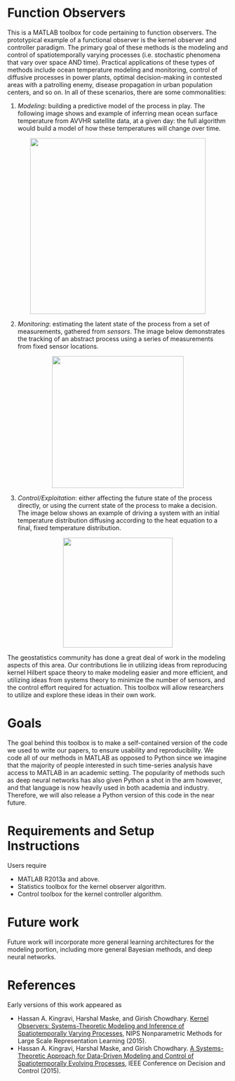 # Function Observers
This is a MATLAB toolbox for code pertaining to function observers.
The prototypical example of a functional observer is the
kernel observer and controller paradigm. The primary goal of these methods is the modeling and control of
spatiotemporally varying processes (i.e. stochastic phenomena that vary
over space AND time). Practical applications of these types of methods
include ocean temperature modeling and monitoring, control of diffusive
processes in power plants, optimal decision-making in contested areas with a
patrolling enemy, disease propagation in urban population centers, and so on.
In all of these scenarios, there are some commonalities:

1. *Modeling*: building a predictive model of the process in play. The following
   image shows and example of inferring mean ocean surface temperature from AVVHR
   satellite data, at a given day: the full algorithm would build a model of how
   these temperatures will change over time.
<p align="center">
<img src ="http://hassanakingravi.com/Images/papers/inference_example.png" width=400>
</p>

2. *Monitoring*: estimating the latent state of the process from
    a set of measurements, gathered from *sensors*. The image below demonstrates
    the tracking of an abstract process using a series of measurements from fixed
    sensor locations.
<p align="center">
<img src ="http://hassanakingravi.com/Images/papers/monitoring_example.png" width=300>
</p>

3. *Control/Exploitation*: either affecting the future state of the process
    directly, or using the current state of the process to make a decision.
    The image below shows an example of driving a system with an initial temperature
    distribution diffusing according to the heat equation to a final, fixed temperature
    distribution.
<p align="center">
<img src ="http://hassanakingravi.com/Images/papers/controlled_pde_heat.jpg" width=250>
</p>

The geostatistics community has done a great deal of work in the modeling aspects
of this area. Our contributions lie in utilizing ideas from reproducing kernel
Hilbert space theory to make modeling easier and more efficient, and utilizing
ideas from systems theory to minimize the number of sensors, and the control
effort required for actuation. This toolbox will allow researchers to utilize and
explore these ideas in their own work.

# Goals
The goal behind this toolbox is to make a self-contained version of
the code we used to write our papers, to ensure usability and
reproducibility. We code all of our methods in MATLAB as opposed to
Python since we imagine that the majority of people interested in such
time-series analysis have access to MATLAB in an academic setting. The
popularity of methods such as deep neural networks has also given Python
a shot in the arm however, and that language is now heavily used in both
academia and industry. Therefore, we will also release a Python version
of this code in the near future.

# Requirements and Setup Instructions
Users require
* MATLAB R2013a and above.
* Statistics toolbox for the kernel observer algorithm.
* Control toolbox for the kernel controller algorithm.

# Future work
Future work will incorporate more general learning architectures for the modeling
portion, including more general Bayesian methods, and deep neural networks.


# References
Early versions of this work appeared as
* Hassan A. Kingravi, Harshal Maske, and Girish Chowdhary.
  [Kernel Observers: Systems-Theoretic Modeling and Inference of Spatiotemporally Varying Processes](http://hassanakingravi.com/papers/2015/NIPS_2015.pdf),
   NIPS Nonparametric Methods for Large Scale Representation Learning (2015).
* Hassan A. Kingravi, Harshal Maske, and Girish Chowdhary.
  [A Systems-Theoretic Approach for Data-Driven Modeling and Control
    of Spatiotemporally Evolving Processes](http://hassanakingravi.com/papers/2015/CDC_2015.pdf),
   IEEE Conference on Decision and Control (2015).
